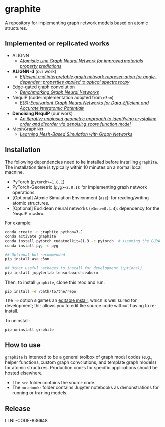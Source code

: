 # graphite

A repository for implementing graph network models based on atomic structures.


## Implemented or replicated works

- ALIGNN
    - [*Atomistic Line Graph Neural Network for improved materials property predictions*][ALIGNN paper]
- **ALIGNN-d** (our work)
    - [*Efficient and interpretable graph network representation for angle-dependent properties applied to optical spectroscopy*][ALIGNN-d paper]
- Edge-gated graph convolution
    - [*Benchmarking Graph Neural Networks*][edge-gated conv paper]
- NequIP (code implementation adopted from `e3nn`)
    - [*E(3)-Equivariant Graph Neural Networks for Data-Efficient and Accurate Interatomic Potentials*][NequIP paper]
- **Denoising NequIP** (our work)
    - [*An iterative unbiased geometric approach to identifying crystalline order and disorder via denoising score function model*][denoising paper]
- MeshGraphNet
    - [*Learning Mesh-Based Simulation with Graph Networks*][mgn_paper]


## Installation

The following dependencies need to be installed before installing `graphite`. The installation time is typically within 10 minutes on a normal local machine.
- PyTorch (`pytorch>=1.8.1`)
- PyTorch-Geometric (`pyg>=2.0.1`): for implementing graph network operations.
- [Optional] Atomic Simulation Environment (`ase`): for reading/writing atomic structures.
- [Optional] Euclidean neural networks (`e3nn>=0.4.4`): dependency for the NequIP models.

For example:
```bash
conda create -n graphite python=3.9
conda activate graphite
conda install pytorch cudatoolkit=11.3 -c pytorch  # Assuming the CUDA version is 11.3
conda install pyg -c pyg

## Optional but recommended
pip install ase e3nn

## Other useful packages to install for development (optional)
pip install jupyterlab tensorboard seaborn
```

Then, to install `graphite`, clone this repo and run:
```bash
pip install -e /path/to/the/repo
```

The `-e` option signifies an [editable install](https://pip.pypa.io/en/stable/topics/local-project-installs/), which is well suited for development; this allows you to edit the source code without having to re-install.

To uninstall:
```bash
pip uninstall graphite
```


## How to use

`graphite` is intended to be a general toolbox of graph model codes (e.g., helper functions, custom graph convolutions, and template graph models) for atomic structures. Production codes for specific applications should be hosted elsewhere.

- The `src` folder contains the source code.
- The `notebooks` folder contains Jupyter notebooks as demonstrations for running or training models.


## Release

LLNL-CODE-836648



[ALIGNN paper]: https://www.nature.com/articles/s41524-021-00650-1
[ALIGNN-d paper]: https://www.nature.com/articles/s41524-022-00841-4
[edge-gated conv paper]: https://arxiv.org/abs/2003.00982
[e3nn basic conv doc]: https://docs.e3nn.org/en/stable/guide/convolution.html
[NequIP paper]: https://arxiv.org/abs/2101.03164
[SE(3)-transformer paper]: https://proceedings.neurips.cc/paper/2020/hash/15231a7ce4ba789d13b722cc5c955834-Abstract.html
[e3nn transformer doc]: https://docs.e3nn.org/en/stable/guide/transformer.html
[PyG dataset doc]: https://pytorch-geometric.readthedocs.io/en/latest/notes/create_dataset.html
[denoising paper]: https://arxiv.org/abs/2212.02421
[mgn_paper]: https://arxiv.org/abs/2010.03409v4


